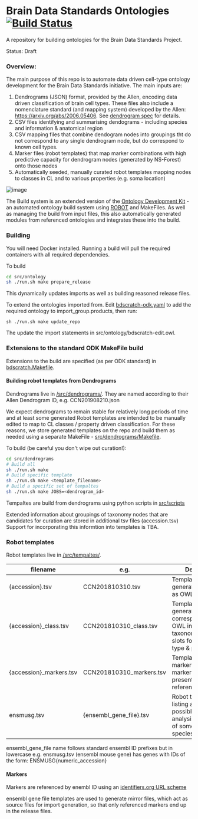 # Brain Data Standards Ontologies [![Build Status](https://travis-ci.org/obophenotype/brain_data_standards_ontologies.svg?branch=master)](https://travis-ci.org/obophenotype/brain_data_standards_ontologies)

A repository for building ontologies for the Brain Data Standards Project.

Status: Draft

### Overview:

The main purpose of this repo is to automate data driven cell-type ontology development for the Brain Data Standards initiative.  The main inputs are:

1. Dendrograms (JSON) format, provided by the Allen, encoding data driven classification of brain cell types. These files also include a nomenclature standard (and mapping system) developed by the Allen: https://arxiv.org/abs/2006.05406.  See [dendrogram spec](https://github.com/obophenotype/brain_data_standards_ontologies/blob/master/doc/dendrogram_spec.md) for details. 
2. CSV files identifying and summarising dendograms - including species and information & anatomical region
2. CSV mapping files that combine dendogram nodes into groupings tht do not correspond to any single dendrogram node, but do correspond to known cell types.
3. Marker files (robot templates) that map marker combinations with high predictive capacity for dendrogram nodes (generated by NS-Forest) onto those nodes
4. Automatically seeded, manually curated robot templates mapping nodes to classes in CL and to various properties (e.g. soma location)

![image](https://user-images.githubusercontent.com/112839/103354330-2ffa7580-4aa3-11eb-8444-81b73e09adf4.png)

The Build system is an extended version of the [Ontology Development Kit](https://github.com/INCATools/ontology-development-kit) - an automated ontology build system using [ROBOT](http://robot.obolibrary.org/) and MakeFiles. As well as managing the build from input files, this also automatically generated modules from referenced ontologies and integrates these into the build. 

### Building 

You will need Docker installed.  Running a build will pull the required containers with all required dependencies.

To build 

```sh
cd src/ontology
sh ./run.sh make prepare_release
```

This dynamically updates imports as well as building reasoned release files.

To extend the ontologies imported from.  Edit [bdscratch-odk.yaml](https://github.com/obophenotype/brain_data_standards_ontologies/blob/master/src/ontology/bdscratch-odk.yaml) to add the required ontology to import_group.products, then run:

```
sh ./run.sh make update_repo
```

The update the import statements in src/ontology/bdscratch-edit.owl.

### Extensions to the standard ODK MakeFile build

Extensions to the build are specified (as per ODK standard) in [bdscratch.Makefile](https://github.com/obophenotype/brain_data_standards_ontologies/blob/master/src/ontology/bdscratch.Makefile). 


#### Building robot templates from Dendrograms

Dendrograms live in [/src/dendrograms/](https://github.com/obophenotype/brain_data_standards_ontologies/blob/master/src/dendrograms/).  They are named according to their Allen Dendrogram ID, e.g. CCN201908210.json

We expect dendrograms to remain stable for relatively long periods of time and at least some generated Robot templates are intended to be manually edited to map to CL classes / property driven classification.  For these reasons, we store generated templates on the repo and build them as needed using a separate MakeFile - [src/dendrograms/Makefile](https://github.com/obophenotype/brain_data_standards_ontologies/blob/master/src/dendrograms/Makefile).  

To build (be careful you don't wipe out curation!): 

```sh
cd src/dendrograms
# Build all
sh ./run.sh make
# Build specific template
sh ./run.sh make <template_filename>
# Build a specific set of tempaltes
sh ./run.sh make JOBS=<dendrogram_id>
```

Tempaltes are build from dendrograms using python scripts in [src/scripts](https://github.com/obophenotype/brain_data_standards_ontologies/tree/master/src/scripts)

Extended information about groupings of taxonomy nodes that are candidates for curation are stored in additional tsv files (accession.tsv)
Support for incorporating this informtion into templates is TBA.


### Robot templates

Robot templates live in  [/src/tempaltes/](https://github.com/obophenotype/brain_data_standards_ontologies/blob/master/src/templates/). 


filename | e.g. | Description
-- | -- | --
{accession}.tsv | CCN201810310.tsv | Template for generating taxonomy as OWL individuals
{accession}\_class.tsv | CCN201810310_class.tsv | Templates for generating classes corresponding to OWL individuals in taxonomy. Includes slots for curating cell type & properties
{accession}\_markers.tsv | CCN201810310_markers.tsv | Templates for adding markers.  Referenced markers must be present in gene reference files.
ensmusg.tsv | {ensembl_gene_file}.tsv | Robot template listing all genes (all possible markers) for analysis/dendrogams of some specific species.

ensembl_gene_file name follows standard ensembl ID prefixes but in lowercase e.g. ensmusg.tsv (ensembl mouse gene) has genes with IDs of the form: ENSMUSG{numeric_accession}

#### Markers

Markers are referenced by enembl ID using an [identifiers.org URL scheme](https://registry.identifiers.org/registry/ensembl)

ensembl gene file templates are used to generate mirror files, which act as source files for import generation, so that only referenced markers end up in the release files.








